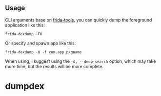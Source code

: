 
## Usage

CLI arguments base on [frida-tools](https://github.com/frida/frida-tools), you can quickly dump the foreground application like this:

```
frida-dexdump -FU
```

Or specify and spawn app like this:

```
frida-dexdump -U -f com.app.pkgname
```

When using, I suggest using the `-d, --deep-search` option, which may take more time, but the results will be more complete.


# dumpdex
